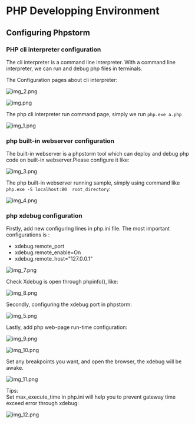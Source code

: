 # PHP Developping Environment

## Configuring Phpstorm

### PHP cli interpreter configuration

The cli interpreter is a command line interpreter. With a command line interpreter, we can run and debug php files in terminals.

The Configuration pages about cli interpreter:

![img_2.png](img_2.png)

![img.png](img.png)

The php cli interpreter run command page, simply we run ```php.exe a.php```

![img_1.png](img_1.png)


### php built-in webserver configuration

The built-in webserver is a phpstorm tool which can deploy and debug php code on built-in webserver.Please configure it like:

![img_3.png](img_3.png)

The php built-in webserver running sample, simply using command like ```php.exe -S localhost:80  root_directory```:

![img_4.png](img_4.png)

### php xdebug configuration
Firstly, add new configuring lines in php.ini file.
The most important configurations is :
- xdebug.remote_port
- xdebug.remote_enable=On
- xdebug.remote_host="127.0.0.1"

![img_7.png](img_7.png)

Check Xdebug is open through phpinfo(), like:

![img_8.png](img_8.png)


Secondly, configuring the xdebug port in phpstorm:

![img_5.png](img_5.png)

Lastly, add php web-page run-time configuration:

![img_9.png](img_9.png)

![img_10.png](img_10.png)

Set any breakpoints you want, and open the browser, the xdebug will be awake.

![img_11.png](img_11.png)

Tips:  
Set max_execute_time in php.ini will help you to prevent gateway time exceed error through xdebug:

![img_12.png](img_12.png)

